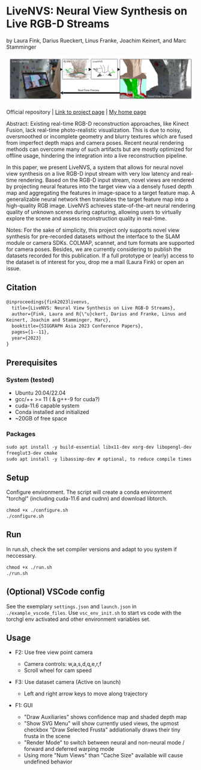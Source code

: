 # LiveNVS: Neural View Synthesis on Live RGB-D Streams
by Laura Fink, Darius Rueckert, Linus Franke, Joachim Keinert, and Marc Stamminger


![teaser](teaser.png)

Official repository   |   [Link to project page](https://lorafib.github.io/livenvs/)   |   [My home page](https://lorafib.github.io/)

Abstract: 
Existing real-time RGB-D reconstruction approaches, like Kinect Fusion, lack real-time photo-realistic visualization. This is due to noisy, oversmoothed or incomplete geometry and blurry textures which are fused from imperfect depth maps and camera poses. Recent neural rendering methods can overcome many of such artifacts but are mostly optimized for offline usage, hindering the integration into a live reconstruction pipeline.

In this paper, we present LiveNVS, a system that allows for neural novel view synthesis on a live RGB-D input stream with very low latency and real-time rendering. Based on the RGB-D input stream, novel views are rendered by projecting neural features into the target view via a densely fused depth map and aggregating the features in image-space to a target feature map. A generalizable neural network then translates the target feature map into a high-quality RGB image. LiveNVS achieves state-of-the-art neural rendering quality of unknown scenes during capturing, allowing users to virtually explore the scene and assess reconstruction quality in real-time. 


Notes: 
For the sake of simplicity, this project only supports novel view synthesis for pre-recorded datasets without the interface to the SLAM module or camera SDKs. COLMAP, scannet, and tum formats are supported for camera poses. Besides, we are currently considering to publish the datasets recorded for this publication. If a full prototype or (early) access to the dataset is of interest for you, drop me a mail (Laura Fink) or open an issue.

## Citation

```
@inproceedings{fink2023livenvs,
  title={LiveNVS: Neural View Synthesis on Live RGB-D Streams},
  author={Fink, Laura and R{\"u}ckert, Darius and Franke, Linus and Keinert, Joachim and Stamminger, Marc},
  booktitle={SIGGRAPH Asia 2023 Conference Papers},
  pages={1--11},
  year={2023}
}
```


## Prerequisites

### System (tested)
* Ubuntu 20.04/22.04
* gcc/++ >= 11 ( & g++-9 for cuda?)
* cuda-11.6 capable system
* Conda installed and initialized
* ~20GB of free space

### Packages
```
sudo apt install -y build-essential libx11-dev xorg-dev libopengl-dev freeglut3-dev cmake
sudo apt install -y libassimp-dev # optional, to reduce compile times
```

## Setup

Configure environment. The script will create a conda environment "torchgl" (including cuda-11.6 and cudnn) and download libtorch.
```
chmod +x ./configure.sh
./configure.sh
```

## Run

In run.sh, check the set compiler versions and adapt to you system if neccessary. 

```
chmod +x ./run.sh
./run.sh
```

## (Optional) VSCode config
See the exemplary ```settings.json``` and ```launch.json``` in ```./example_vscode_files```. Use  ```vsc_env_init.sh``` to start vs code with the torchgl env activated and other environment variables set.



## Usage

* F2: Use free view point camera
    * Camera controls: w,a,s,d,q,e,r,f
    * Scroll wheel for cam speed
* F3: Use dataset camera (Active on launch)
    * Left and right arrow keys to move along trajectory

* F1: GUI
    * "Draw Auxiliaries" shows confidence map and shaded depth map
    * "Show SVG Menu" will show currently used views, the upmost checkbox "Draw Selected Frusta" addiationally draws their tiny frusta in the scene 
    * "Render Mode" to switch between neural and non-neural mode / forward and deferred warping mode
    * Using more "Num Views" than "Cache Size" available will cause undefined behavior

